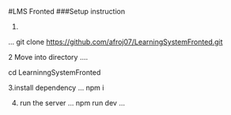 #LMS Fronted
###Setup instruction

1.
...
 git clone  https://github.com/afroj07/LearningSystemFronted.git


 2 Move into directory
 ....

  cd LearninngSystemFronted

  3.install dependency
  ...
  npm i

  4. run the server
  ...
  npm run dev
  ...
